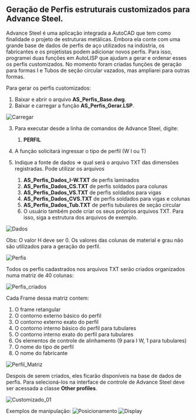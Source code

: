 ## Geração de Perfis estruturais customizados para Advance Steel.

Advance Steel é uma aplicação integrada a AutoCAD que tem como finalidade o projeto de estruturas metálicas.
Embora ela conte com uma grande base de dados de perfis de aço utilizados na indústria, os fabricantes e os projetistas podem 
adicionar novos perfis. Para isso, programei duas funções em AutoLISP que ajudam a gerar e ordenar esses os perfis customizados.
No momento foram criadas funções de geração para formas I e Tubos de seção circular vazados, mas ampliarei para outras formas. 

Para gerar os perfis customizados:

1. Baixar e abrir o arquivo **AS_Perfis_Base.dwg**.
2. Baixar e carregar a função **AS_Perfis_Gerar.LSP**.
   
![Carregar](https://github.com/JLMenegotto/AulasBIM/assets/9437020/eca90b1a-1cb8-46f2-9723-9bd8363a8ccd)

3. Para executar desde a linha de comandos de Advance Steel, digite:
      1. **PERFIL**
         
4. A função solicitará ingressar o tipo de perfil (W I ou T)
5. Indique a fonte de dados => qual será o arquivo TXT das dimensões registradas.
   Pode utilizar os arquivos
     1. **AS_Perfis_Dados_I-W.TXT** de perfis laminados
     2. **AS_Perfis_Dados_CS.TXT**  de perfis soldados para colunas
     3. **AS_Perfis_Dados_VS.TXT**  de perfis soldados para vigas
     4. **AS_Perfis_Dados_CVS.TXT** de perfis soldados para vigas e colunas 
     5. **AS_Perfis_Dados_Tub.TXT** de perfis tubulares de seção circular
     6. O usuário também pode criar os seus próprios arquivos TXT. Para isso, siga a estrutura dos arquivos de exemplo. 

![Dados](https://github.com/JLMenegotto/AulasBIM/assets/9437020/91f4e98f-6b04-498f-9baa-fddf7ba9eeb6)

Obs: O valor H deve ser 0. Os valores das colunas de material e grau não são utilizados para a geração do perfil.

![Perfis](https://github.com/JLMenegotto/AulasBIM/assets/9437020/7d3b8544-b4d3-4ac7-9e7f-d729d9d43ab8)

Todos os perfis cadastrados nos arquivos TXT serão criados organizados numa matriz de 40 colunas: 

![Perfis_criados](https://github.com/JLMenegotto/AulasBIM/assets/9437020/7bcc816d-9b52-44bd-902d-df1451759dcc)

Cada Frame dessa matriz contem:

 1. O frame retangular
 2. O contorno externo básico do perfil
 3. O contorno externo exato do perfil
 4. O contorno interno básico do perfil para tubulares
 5. O contorno interno exato do perfil para tubulares
 6. Os elementos de controle de alinhamento (9 para I W, 1 para tubulares)
 7. O nome do tipo de perfil
 8. O nome do fabricante 

![Perfil_Matriz](https://github.com/JLMenegotto/AulasBIM/assets/9437020/b36e6026-9368-4e61-86e4-510b3b2aaf49)

Despois de serem criados, eles ficarão disponíveis na base de dados de perfis. 
Para selecioná-los na interface de controle de Advance Steel deve ser acessada a classe **Other profiles**.

![Customizado_01](https://github.com/JLMenegotto/AulasBIM/assets/9437020/e560c753-6c1b-49bd-84cc-c17f1eb77144)

Exemplos de manipulação: 
![Posicionamento](https://github.com/JLMenegotto/AulasBIM/assets/9437020/952b3069-d0cd-41d7-b8a7-a0c3dc976a03)
![Display](https://github.com/JLMenegotto/AulasBIM/assets/9437020/b1892d25-b9e8-4653-850e-af123a5e5e37)
